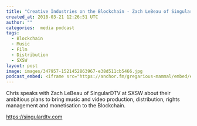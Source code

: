 ```yaml
---
title: "Creative Industries on the Blockchain - Zach LeBeau of SingularDTV"
created_at: 2018-03-21 12:26:51 UTC
author: ""
categories:  media podcast
tags:
  - Blockchain
  - Music
  - Film
  - Distribution
  - SXSW
layout: post
image: images/347957-1521452863967-e38d511cb5466.jpg
podcast_embed: <iframe src="https://anchor.fm/gregarious-mammal/embed/episodes/Creative-Industries-on-the-Blockchain---Zach-LeBeau-of-SingularDTV-e175or" height="102px" width="400px" frameborder="0" scrolling="no"></iframe>
---
```


Chris speaks with Zach LeBeau of SingularDTV at SXSW about their ambitious plans to bring music and video production, distribution, rights management and monetisation to the Blockchain.

<https://singulardtv.com>
